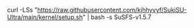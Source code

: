 curl -LSs "https://raw.githubusercontent.com/kjhhyvyf/SukiSU-Ultra/main/kernel/setup.sh" | bash -s SuSFS-v1.5.7
